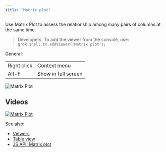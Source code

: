 ```yaml
---
title: "Matrix plot"
---
```


Use Matrix Plot to assess the relationship among many pairs of columns at the same time.

> Developers: To add the viewer from the console, use:
`grok.shell.tv.addViewer('Matrix plot');`

General:

|             |                     |
|-------------|---------------------|
| Right click | Context menu        |
| Alt+F       | Show in full screen |

![Matrix Plot](../../uploads/viewers/matrix-plot.png "Matrix Plot")

## Videos

[![Matrix Plot](../../uploads/youtube/visualizations2.png "Open on Youtube")](https://www.youtube.com/watch?v=7MBXWzdC0-I&t=1653s)

See also:

* [Viewers](../viewers/viewers.md)
* [Table view](../../datagrok/navigation/views/table-view.md)
* [JS API: Matrix plot](https://public.datagrok.ai/js/samples/ui/viewers/types/matrix-plot)
